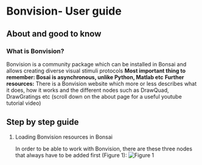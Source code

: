 # Bonvision- User guide
## About and good to know
### What is Bonvision?
Bonvision is a community package which can be installed in Bonsai and allows creating diverse visual stimuli protocols
**Most important thing to remember: Bosai is asynchronous, unlike Python, Matlab etc**
**Further resources:**
There is a Bonvision website which more or less describes what it does, how it works and the different nodes such as DrawQuad, DrawGratings etc (scroll down on the about page for a useful youtube tutorial video)

## Step by step guide
1.	Loading Bonvision resources in Bonsai

	In order to be able to work with Bonvision, there are these three nodes that always have to be added first (Figure 1):
	![Figure 1](C:\Users\maria\Documents\GitHub\ExperimentalProtocols\Bonvision\Maria\Figure_1)